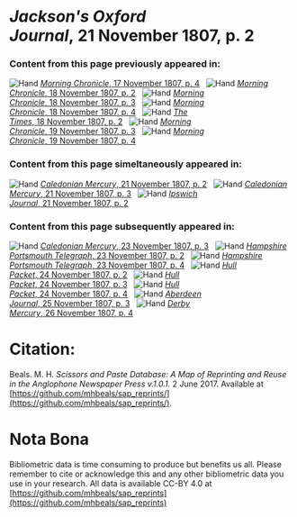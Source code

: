 # *Jackson's Oxford Journal*, 21 November 1807, p. 2  
  
### Content from this page previously appeared in:  
![Hand](http://scissorsandpaste.net/wp-content/uploads/2017/06/smallhandpointer.png) [*Morning Chronicle*, 17 November 1807, p. 4](https://mhbeals.github.io/sap_html/Morning-Chronicle/Morning-Chronicle-17-November-1807-p-4)  
![Hand](http://scissorsandpaste.net/wp-content/uploads/2017/06/smallhandpointer.png) [*Morning Chronicle*, 18 November 1807, p. 2](https://mhbeals.github.io/sap_html/Morning-Chronicle/Morning-Chronicle-18-November-1807-p-2)  
![Hand](http://scissorsandpaste.net/wp-content/uploads/2017/06/smallhandpointer.png) [*Morning Chronicle*, 18 November 1807, p. 3](https://mhbeals.github.io/sap_html/Morning-Chronicle/Morning-Chronicle-18-November-1807-p-3)  
![Hand](http://scissorsandpaste.net/wp-content/uploads/2017/06/smallhandpointer.png) [*Morning Chronicle*, 18 November 1807, p. 4](https://mhbeals.github.io/sap_html/Morning-Chronicle/Morning-Chronicle-18-November-1807-p-4)  
![Hand](http://scissorsandpaste.net/wp-content/uploads/2017/06/smallhandpointer.png) [*The Times*, 18 November 1807, p. 2](https://mhbeals.github.io/sap_html/The-Times/The-Times-18-November-1807-p-2)  
![Hand](http://scissorsandpaste.net/wp-content/uploads/2017/06/smallhandpointer.png) [*Morning Chronicle*, 19 November 1807, p. 3](https://mhbeals.github.io/sap_html/Morning-Chronicle/Morning-Chronicle-19-November-1807-p-3)  
![Hand](http://scissorsandpaste.net/wp-content/uploads/2017/06/smallhandpointer.png) [*Morning Chronicle*, 19 November 1807, p. 4](https://mhbeals.github.io/sap_html/Morning-Chronicle/Morning-Chronicle-19-November-1807-p-4)  
  
### Content from this page simeltaneously appeared in:  
![Hand](http://scissorsandpaste.net/wp-content/uploads/2017/06/smallhandpointer.png) [*Caledonian Mercury*, 21 November 1807, p. 2](https://mhbeals.github.io/sap_html/Caledonian-Mercury/Caledonian-Mercury-21-November-1807-p-2)  
![Hand](http://scissorsandpaste.net/wp-content/uploads/2017/06/smallhandpointer.png) [*Caledonian Mercury*, 21 November 1807, p. 3](https://mhbeals.github.io/sap_html/Caledonian-Mercury/Caledonian-Mercury-21-November-1807-p-3)  
![Hand](http://scissorsandpaste.net/wp-content/uploads/2017/06/smallhandpointer.png) [*Ipswich Journal*, 21 November 1807, p. 2](https://mhbeals.github.io/sap_html/Ipswich-Journal/Ipswich-Journal-21-November-1807-p-2)  
  
### Content from this page subsequently appeared in:  
![Hand](http://scissorsandpaste.net/wp-content/uploads/2017/06/smallhandpointer.png) [*Caledonian Mercury*, 23 November 1807, p. 3](https://mhbeals.github.io/sap_html/Caledonian-Mercury/Caledonian-Mercury-23-November-1807-p-3)  
![Hand](http://scissorsandpaste.net/wp-content/uploads/2017/06/smallhandpointer.png) [*Hampshire Portsmouth Telegraph*, 23 November 1807, p. 2](https://mhbeals.github.io/sap_html/Hampshire-Portsmouth-Telegraph/Hampshire-Portsmouth-Telegraph-23-November-1807-p-2)  
![Hand](http://scissorsandpaste.net/wp-content/uploads/2017/06/smallhandpointer.png) [*Hampshire Portsmouth Telegraph*, 23 November 1807, p. 4](https://mhbeals.github.io/sap_html/Hampshire-Portsmouth-Telegraph/Hampshire-Portsmouth-Telegraph-23-November-1807-p-4)  
![Hand](http://scissorsandpaste.net/wp-content/uploads/2017/06/smallhandpointer.png) [*Hull Packet*, 24 November 1807, p. 2](https://mhbeals.github.io/sap_html/Hull-Packet/Hull-Packet-24-November-1807-p-2)  
![Hand](http://scissorsandpaste.net/wp-content/uploads/2017/06/smallhandpointer.png) [*Hull Packet*, 24 November 1807, p. 3](https://mhbeals.github.io/sap_html/Hull-Packet/Hull-Packet-24-November-1807-p-3)  
![Hand](http://scissorsandpaste.net/wp-content/uploads/2017/06/smallhandpointer.png) [*Hull Packet*, 24 November 1807, p. 4](https://mhbeals.github.io/sap_html/Hull-Packet/Hull-Packet-24-November-1807-p-4)  
![Hand](http://scissorsandpaste.net/wp-content/uploads/2017/06/smallhandpointer.png) [*Aberdeen Journal*, 25 November 1807, p. 3](https://mhbeals.github.io/sap_html/Aberdeen-Journal/Aberdeen-Journal-25-November-1807-p-3)  
![Hand](http://scissorsandpaste.net/wp-content/uploads/2017/06/smallhandpointer.png) [*Derby Mercury*, 26 November 1807, p. 4](https://mhbeals.github.io/sap_html/Derby-Mercury/Derby-Mercury-26-November-1807-p-4)  


# Citation: 

Beals. M. H. *Scissors and Paste Database: A Map of Reprinting and Reuse in the Anglophone Newspaper Press v.1.0.1.* 2 June 2017. Available at [https://github.com/mhbeals/sap_reprints/](https://github.com/mhbeals/sap_reprints/). 

# Nota Bona

Bibliometric data is time consuming to produce but benefits us all. Please remember to cite or acknowledge this and any other bibliometric data you use in your research. All data is available CC-BY 4.0 at [https://github.com/mhbeals/sap_reprints](https://github.com/mhbeals/sap_reprints)